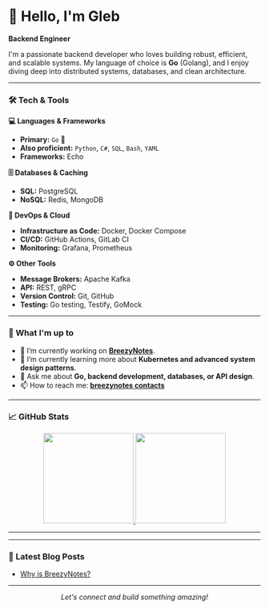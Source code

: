 # 👋 Hello, I'm Gleb

**Backend Engineer**

I'm a passionate backend developer who loves building robust, efficient, and scalable systems. My language of choice is **Go** (Golang), and I enjoy diving deep into distributed systems, databases, and clean architecture.

---

### 🛠️ Tech & Tools

**💻 Languages & Frameworks**
- **Primary:** `Go` 🐹
- **Also proficient:** `Python`, `C#`, `SQL`, `Bash`, `YAML`
- **Frameworks:** Echo

**🗄️ Databases & Caching**
- **SQL:** PostgreSQL
- **NoSQL:** Redis, MongoDB

**🔧 DevOps & Cloud**
- **Infrastructure as Code:** Docker, Docker Compose
- **CI/CD:** GitHub Actions, GitLab CI
- **Monitoring:** Grafana, Prometheus

**⚙️ Other Tools**
- **Message Brokers:** Apache Kafka
- **API:** REST, gRPC
- **Version Control:** Git, GitHub
- **Testing:** Go testing, Testify, GoMock

---

### 🚀 What I'm up to

- 🔭 I’m currently working on **[BreezyNotes](https://about.breezynotes.ru)**.
- 🌱 I’m currently learning more about **Kubernetes and advanced system design patterns**.
- 💬 Ask me about **Go, backend development, databases, or API design**.
- 📫 How to reach me: **[breezynotes contacts](https://contacts.breezynotes.ru)**

---

### 📈 GitHub Stats

<p align="center">
  <a href="https://github.com/yourusername">
    <img height="180em" src="https://github-readme-stats.vercel.app/api?username=autumnterror&show_icons=true&theme=radical&hide_border=true&count_private=true" />
    <img height="180em" src="https://github-readme-stats.vercel.app/api/top-langs/?username=autumnterror&theme=radical&hide_border=true&layout=compact&langs_count=8&hide=html,css,scss" />
  </a>
</p>

---
---

### 📝 Latest Blog Posts

<!-- BLOG-POST-LIST:START -->
- [Why is BreezyNotes?](https://blog.breezynotes.ru/#/BreezyNotes_Ad)
<!-- BLOG-POST-LIST:END -->

---

<p align="center">
  <i>Let's connect and build something amazing!</i>
</p>
